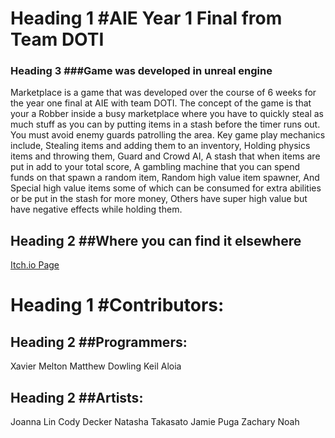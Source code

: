 # Heading 1 #AIE Year 1 Final from Team DOTI
### Heading 3 ###Game was developed in unreal engine

​Marketplace is a game that was developed over the course of 6 weeks for the year one final at AIE with team DOTI. The concept of the game is that your a Robber inside a busy marketplace where you have to quickly steal as much stuff as you can by putting items in a stash before the timer runs out. You must avoid enemy guards patrolling the area. Key game play mechanics include,  Stealing items and adding them to an inventory, Holding physics items and throwing them, Guard and Crowd AI, A stash that when items are put in add to your total score, A gambling machine that you can spend funds on that spawn a random item, Random high value item spawner, And Special high value items some of which can be consumed for extra abilities or be put in the stash for more money, Others have super high value but have negative effects while holding them.

## Heading 2 ##Where you can find it elsewhere
[Itch.io Page](http://atoxiam.itch.io/marketplayce)
 # Heading 1 #Contributors:
 ## Heading 2 ##Programmers:
Xavier Melton
Matthew Dowling
Keil Aloia
## Heading 2 ##Artists:
Joanna Lin
Cody Decker
Natasha Takasato
Jamie Puga
Zachary Noah

